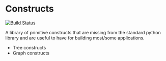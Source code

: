 Constructs
==========
[![Build Status](https://travis-ci.org/harlowja/constructs.png?branch=master)](https://travis-ci.org/harlowja/constructs)

A library of primitive constructs that are missing from the standard python
library and are useful to have for building most/some applications.

- Tree constructs
- Graph constructs
